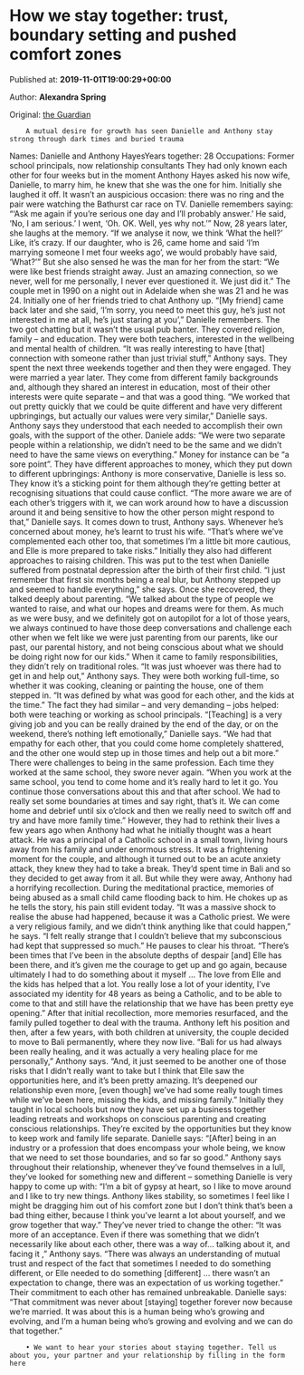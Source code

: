 
# How we stay together: trust, boundary setting and pushed comfort zones

Published at: **2019-11-01T19:00:29+00:00**

Author: **Alexandra Spring**

Original: [the Guardian](https://www.theguardian.com/lifeandstyle/2019/nov/02/how-we-stay-together-trust-boundary-setting-and-pushed-comfort-zones)


        A mutual desire for growth has seen Danielle and Anthony stay strong through dark times and buried trauma
      
Names: Danielle and Anthony HayesYears together: 28 Occupations: Former school principals, now relationship consultants
They had only known each other for four weeks but in the moment Anthony Hayes asked his now wife, Danielle, to marry him, he knew that she was the one for him.
Initially she laughed it off. It wasn’t an auspicious occasion: there was no ring and the pair were watching the Bathurst car race on TV. Danielle remembers saying: “‘Ask me again if you’re serious one day and I’ll probably answer.’ He said, ‘No, I am serious.’ I went, ‘Oh. OK. Well, yes why not.’”
Now, 28 years later, she laughs at the memory. “If we analyse it now, we think ‘What the hell?’ Like, it’s crazy. If our daughter, who is 26, came home and said ‘I’m marrying someone I met four weeks ago’, we would probably have said, ‘What?’”
But she also sensed he was the man for her from the start: “We were like best friends straight away. Just an amazing connection, so we never, well for me personally, I never ever questioned it. We just did it.”
The couple met in 1990 on a night out in Adelaide when she was 21 and he was 24. Initially one of her friends tried to chat Anthony up. “[My friend] came back later and she said, ‘I’m sorry, you need to meet this guy, he’s just not interested in me at all, he’s just staring at you’,” Danielle remembers.
The two got chatting but it wasn’t the usual pub banter. They covered religion, family – and education. They were both teachers, interested in the wellbeing and mental health of children. “It was really interesting to have [that] connection with someone rather than just trivial stuff,” Anthony says.
They spent the next three weekends together and then they were engaged. They were married a year later. They come from different family backgrounds and, although they shared an interest in education, most of their other interests were quite separate – and that was a good thing. “We worked that out pretty quickly that we could be quite different and have very different upbringings, but actually our values were very similar,” Danielle says. Anthony says they understood that each needed to accomplish their own goals, with the support of the other. Daniele adds: “We were two separate people within a relationship, we didn’t need to be the same and we didn’t need to have the same views on everything.”
Money for instance can be “a sore point”. They have different approaches to money, which they put down to different upbringings: Anthony is more conservative, Danielle is less so. They know it’s a sticking point for them although they’re getting better at recognising situations that could cause conflict. “The more aware we are of each other’s triggers with it, we can work around how to have a discussion around it and being sensitive to how the other person might respond to that,” Danielle says.
It comes down to trust, Anthony says. Whenever he’s concerned about money, he’s learnt to trust his wife. “That’s where we’ve complemented each other too, that sometimes I’m a little bit more cautious, and Elle is more prepared to take risks.”
Initially they also had different approaches to raising children. This was put to the test when Danielle suffered from postnatal depression after the birth of their first child. “I just remember that first six months being a real blur, but Anthony stepped up and seemed to handle everything,” she says.
Once she recovered, they talked deeply about parenting. “We talked about the type of people we wanted to raise, and what our hopes and dreams were for them. As much as we were busy, and we definitely got on autopilot for a lot of those years, we always continued to have those deep conversations and challenge each other when we felt like we were just parenting from our parents, like our past, our parental history, and not being conscious about what we should be doing right now for our kids.”
When it came to family responsibilities, they didn’t rely on traditional roles. “It was just whoever was there had to get in and help out,” Anthony says. They were both working full-time, so whether it was cooking, cleaning or painting the house, one of them stepped in. “It was defined by what was good for each other, and the kids at the time.”
The fact they had similar – and very demanding – jobs helped: both were teaching or working as school principals. “[Teaching] is a very giving job and you can be really drained by the end of the day, or on the weekend, there’s nothing left emotionally,” Danielle says. “We had that empathy for each other, that you could come home completely shattered, and the other one would step up in those times and help out a bit more.”
There were challenges to being in the same profession. Each time they worked at the same school, they swore never again. “When you work at the same school, you tend to come home and it’s really hard to let it go. You continue those conversations about this and that after school. We had to really set some boundaries at times and say right, that’s it. We can come home and debrief until six o’clock and then we really need to switch off and try and have more family time.”
However, they had to rethink their lives a few years ago when Anthony had what he initially thought was a heart attack. He was a principal of a Catholic school in a small town, living hours away from his family and under enormous stress. It was a frightening moment for the couple, and although it turned out to be an acute anxiety attack, they knew they had to take a break. They’d spent time in Bali and so they decided to get away from it all.
But while they were away, Anthony had a horrifying recollection. During the meditational practice, memories of being abused as a small child came flooding back to him. He chokes up as he tells the story, his pain still evident today. “It was a massive shock to realise the abuse had happened, because it was a Catholic priest. We were a very religious family, and we didn’t think anything like that could happen,” he says. “I felt really strange that I couldn’t believe that my subconscious had kept that suppressed so much.”
He pauses to clear his throat. “There’s been times that I’ve been in the absolute depths of despair [and] Elle has been there, and it’s given me the courage to get up and go again, because ultimately I had to do something about it myself … The love from Elle and the kids has helped that a lot. You really lose a lot of your identity, I’ve associated my identity for 48 years as being a Catholic, and to be able to come to that and still have the relationship that we have has been pretty eye opening.”
After that initial recollection, more memories resurfaced, and the family pulled together to deal with the trauma. Anthony left his position and then, after a few years, with both children at university, the couple decided to move to Bali permanently, where they now live. “Bali for us had always been really healing, and it was actually a very healing place for me personally,” Anthony says. “And, it just seemed to be another one of those risks that I didn’t really want to take but I think that Elle saw the opportunities here, and it’s been pretty amazing. It’s deepened our relationship even more, [even though] we’ve had some really tough times while we’ve been here, missing the kids, and missing family.”
Initially they taught in local schools but now they have set up a business together leading retreats and workshops on conscious parenting and creating conscious relationships. They’re excited by the opportunities but they know to keep work and family life separate. Danielle says: “[After] being in an industry or a profession that does encompass your whole being, we know that we need to set those boundaries, and so far so good.”
Anthony says throughout their relationship, whenever they’ve found themselves in a lull, they’ve looked for something new and different – something Danielle is very happy to come up with: “I’m a bit of gypsy at heart, so I like to move around and I like to try new things. Anthony likes stability, so sometimes I feel like I might be dragging him out of his comfort zone but I don’t think that’s been a bad thing either, because I think you’ve learnt a lot about yourself, and we grow together that way.”
They’ve never tried to change the other: “It was more of an acceptance. Even if there was something that we didn’t necessarily like about each other, there was a way of… talking about it, and facing it ,” Anthony says. “There was always an understanding of mutual trust and respect of the fact that sometimes I needed to do something different, or Elle needed to do something [different] … there wasn’t an expectation to change, there was an expectation of us working together.”
Their commitment to each other has remained unbreakable. Danielle says: “That commitment was never about [staying] together forever now because we’re married. It was about this is a human being who’s growing and evolving, and I’m a human being who’s growing and evolving and we can do that together.”

        • We want to hear your stories about staying together. Tell us about you, your partner and your relationship by filling in the form here
      
